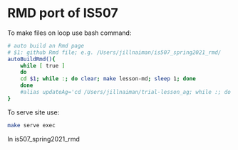 # RMD port of IS507

To make files on loop use bash command:

```bash
# auto build an Rmd page
# $1: github Rmd file; e.g. /Users/jillnaiman/is507_spring2021_rmd/
autoBuildRmd(){
    while [ true ]
    do
	cd $1; while :; do clear; make lesson-md; sleep 1; done
    done
    #alias updateAg='cd /Users/jillnaiman/trial-lesson_ag; while :; do clear; make lesson-md; sleep 1; done'
}
```

To serve site use:

```bash
make serve exec
```

In is507_spring2021_rmd
